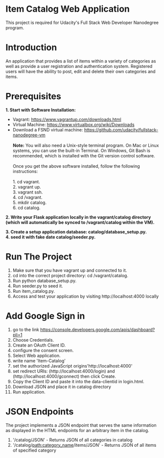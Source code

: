 # Item Catalog Web Application
This project is required for Udacity's Full Stack Web Developer Nanodegree program.

# Introduction
An application that provides a list of items within a variety of categories as well as provide a user registration and authentication system. Registered users will have the ability to post, edit and delete their own categories and items.

# Prerequisites
__1. Start	with	Software	Installation:__
* Vagrant:	https://www.vagrantup.com/downloads.html	
* Virtual	Machine:	https://www.virtualbox.org/wiki/Downloads	
* Download	a	FSND	virtual	machine:	https://github.com/udacity/fullstack-nanodegree-vm	
<br /> __Note:__ You	will	also	need	a	Unix-style	terminal	program.	On	Mac	or	Linux	systems,	you	can	use	the	built-in	Terminal.	On	Windows, Git	Bash is recommended,	which	is	installed	with	the	Git	version	control	software.	
<br />Once	you	get	the	above	software	installed,	follow	the	following	instructions:	
<br />1. cd vagrant.
<br />2. vagrant up.
<br />3. vagrant ssh. 
<br />4. cd /vagrant.
<br />5. mkdir catalog.
<br />6. cd catalog. 
 
__2. Write your Flask application locally in the vagrant/catalog directory (which will automatically be synced to /vagrant/catalog within the VM).__

__3. Create a setup application database: catalog/database_setup.py.__
</br>__4. seed it with fake date catalog/seeder.py.__

# Run The Project
1. Make sure that you have vagrant up and connected to it.
2. cd into the correct project directory: cd /vagrant/catalog.
3. Run python database_setup.py.
4. Run seeder.py to seed it.
5. Run item_catalog.py.
6. Access and test your application by visiting http://localhost:4000 locally

# Add Google Sign in
1. go to the link https://console.developers.google.com/apis/dashboard?pli=1
2. Choose Credentials.
3. Create an OAuth Client ID.
4. configure the consent screen.
5. Select Web application.
6. write name 'Item-Catalog'
7. set the authorized JavaScript origins'http://localhost:4000'
8. set redirect URIs: (http://localhost:4000/login) and (http://localhost:4000/gconnect) then click Create.
9. Copy the Client ID and paste it into the data-clientid in login.html.
10. Download JSON and place it in catalog directory
11. Run application.

# JSON Endpoints
The project implements a JSON endpoint that serves the same information as displayed in the HTML endpoints for an arbitrary item in the catalog.
1. '/catalog/JSON' - Returns JSON of all categories in catalog
2. '/catalog/<path:category_name>/items/JSON' - Returns JSON of all items of specified category
